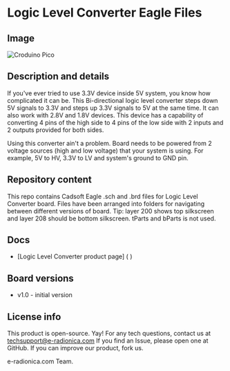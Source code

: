 # Logic Level Converter Eagle Files
## Image
![Croduino Pico](https://i0.wp.com/osijek.makerfaire.com/wp-content/uploads/sites/122/2018/04/e-radionica-featured.png?fit=2387%2C1830&ssl=1 "Croduino Pico")

## Description and details
If you've ever tried to use 3.3V device inside 5V system, you know how complicated it can be. This Bi-directional logic level converter steps down 5V signals to 3.3V and steps up 3.3V signals to 5V at the same time. It can also work with 2.8V and 1.8V devices. This device has a capability of converting 4 pins of the high side to 4 pins of the low side with 2 inputs and 2 outputs provided for both sides.

Using this converter ain't a problem. Board needs to be powered from 2 voltage sources (high and low voltage) that your system is using. For example, 5V to HV, 3.3V to LV and system's ground to GND pin.
## Repository content
This repo contains Cadsoft Eagle .sch and .brd files for Logic Level Converter board. Files have been arranged into folders for navigating between different versions of board. Tip: layer 200 shows top silkscreen and layer 208 should be bottom silkscreen. tParts and bParts is not used.

## Docs
* [Logic Level Converter product page] ( )

## Board versions
* v1.0 - initial version

## License info
This product is open-source. Yay! For any tech questions, contact us at [techsupport@e-radionica.com](techsupport@e-radionica.com) If you find an Issue, please open one at GitHub. If you can improve our product, fork us.

e-radionica.com Team.
